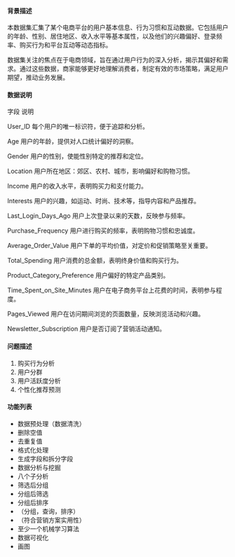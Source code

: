 #### 背景描述

本数据集汇集了某个电商平台的用户基本信息、行为习惯和互动数据。它包括用户的年龄、性别、居住地区、收入水平等基本属性，以及他们的兴趣偏好、登录频率、购买行为和平台互动等动态指标。

数据集关注的焦点在于电商领域，旨在通过用户行为的深入分析，揭示其偏好和需求。通过这些数据，商家能够更好地理解消费者，制定有效的市场策略，满足用户期望，推动业务发展。

#### 数据说明

字段    说明

User_ID  每个用户的唯一标识符，便于追踪和分析。

Age 用户的年龄，提供对人口统计偏好的洞察。

Gender  用户的性别，使能性别特定的推荐和定位。

Location 用户所在地区：郊区、农村、城市，影响偏好和购物习惯。

Income  用户的收入水平，表明购买力和支付能力。

Interests 用户的兴趣，如运动、时尚、技术等，指导内容和产品推荐。

Last_Login_Days_Ago   用户上次登录以来的天数，反映参与频率。

Purchase_Frequency    用户进行购买的频率，表明购物习惯和忠诚度。

Average_Order_Value   用户下单的平均价值，对定价和促销策略至关重要。

Total_Spending    用户消费的总金额，表明终身价值和购买行为。

Product_Category_Preference    用户偏好的特定产品类别。

Time_Spent_on_Site_Minutes    用户在电子商务平台上花费的时间，表明参与程度。

Pages_Viewed 用户在访问期间浏览的页面数量，反映浏览活动和兴趣。

Newsletter_Subscription 用户是否订阅了营销活动通知。

#### 问题描述

1. 购买行为分析
2. 用户分群
3. 用户活跃度分析
4. 个性化推荐预测

#### 功能列表

- 数据预处理（数据清洗）
- 删除空值
- 去重复值
- 格式化处理
- 生成字段和拆分字段
- 数据分析与挖掘
- 八个子分析
- 筛选后分组
- 分组后筛选
- 分组后排序
- （分组，查询，排序）
- （符合营销方案实用性）
- 至少一个机械学习算法
- 数据可视化
- 画图
